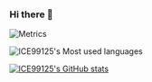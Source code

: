 ### Hi there 👋

![Metrics](https://metrics.lecoq.io/ICE99125?template=classic&base.metadata=0&base.indepth=false&config.timezone=Asia%2FShanghai)

![ICE99125's Most used languages](https://github-readme-stats.vercel.app/api/top-langs/?username=ICE99125&layout=compact&hide_border=true&langs_count=10)

[![ICE99125's GitHub stats](https://github-readme-stats.vercel.app/api?username=ICE99125&show_icons=true)](https://github.com/anuraghazra/github-readme-stats)